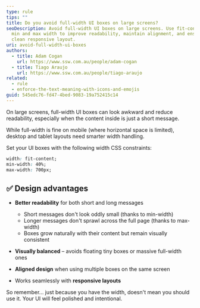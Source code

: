 ```yaml
---
type: rule
tips: ""
title: Do you avoid full-width UI boxes on large screens?
seoDescription: Avoid full-width UI boxes on large screens. Use fit-content with
  min and max width to improve readability, maintain alignment, and ensure a
  clean responsive layout.
uri: avoid-full-width-ui-boxes
authors:
  - title: Adam Cogan
    url: https://www.ssw.com.au/people/adam-cogan
  - title: Tiago Araujo
    url: https://www.ssw.com.au/people/tiago-araujo
related:
  - rule
  - enforce-the-text-meaning-with-icons-and-emojis
guid: 545edc76-fd47-4bed-9083-19a752415c14
---
```

On large screens, full-width UI boxes can look awkward and reduce readability, especially when the content inside is just a short message. 

While full-width is fine on mobile (where horizontal space is limited), desktop and tablet layouts need smarter width handling.

<!--endintro-->

Set your UI boxes with the following width CSS constraints:

```css
width: fit-content;
min-width: 40%;
max-width: 700px;
```

## ✅ Design advantages

* **Better readability** for both short and long messages

  * Short messages don't look oddly small (thanks to min-width)
  * Longer messages don't sprawl across the full page (thanks to max-width)
  * Boxes grow naturally with their content but remain visually consistent
* **Visually balanced** – avoids floating tiny boxes or massive full-width ones
* **Aligned design** when using multiple boxes on the same screen
* Works seamlessly with **responsive layouts**

So remember... just because you have the width, doesn't mean you should use it. Your UI will feel polished and intentional.
